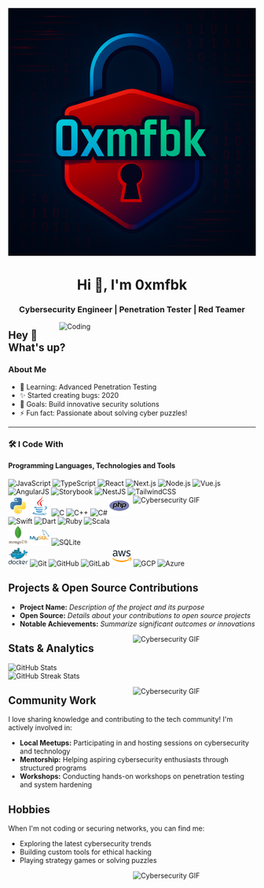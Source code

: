 <div align="center">
  <img src="img.png" alt="Project Logo" />
  <h1>Hi 👋, I'm 0xmfbk</h1>
  <h3>Cybersecurity Engineer | Penetration Tester | Red Teamer</h3>
</div>

<img align="right" alt="Coding" width="400" src="https://i.gifer.com/origin/84/84d79f587caeee69caf306386ec3527d_w200.gif" />

<h2 align="left">Hey 👋 What's up?</h2>

### About Me
- 🌱 Learning: Advanced Penetration Testing  
- ✨ Started creating bugs: 2020  
- 🎯 Goals: Build innovative security solutions  
- ⚡ Fun fact: Passionate about solving cyber puzzles!

---

### 🛠️ I Code With

#### Programming Languages, Technologies and Tools

<div align="left">
  <img src="https://cdn.jsdelivr.net/gh/devicons/devicon/icons/javascript/javascript-original.svg" height="40" alt="JavaScript" />
  <img src="https://cdn.jsdelivr.net/gh/devicons/devicon/icons/typescript/typescript-original.svg" height="40" alt="TypeScript" />
  <img src="https://cdn.jsdelivr.net/gh/devicons/devicon/icons/react/react-original.svg" height="40" alt="React" />
  <img src="https://cdn.jsdelivr.net/gh/devicons/devicon/icons/nextjs/nextjs-original.svg" height="40" alt="Next.js" />
  <img src="https://cdn.jsdelivr.net/gh/devicons/devicon/icons/nodejs/nodejs-original.svg" height="40" alt="Node.js" />
  <img src="https://cdn.jsdelivr.net/gh/devicons/devicon/icons/vuejs/vuejs-original.svg" height="40" alt="Vue.js" />
  <img src="https://cdn.jsdelivr.net/gh/devicons/devicon/icons/angularjs/angularjs-original.svg" height="40" alt="AngularJS" />
  <img src="https://cdn.jsdelivr.net/gh/devicons/devicon/icons/storybook/storybook-original.svg" height="40" alt="Storybook" />
  <img src="https://cdn.jsdelivr.net/gh/devicons/devicon/icons/nestjs/nestjs-original.svg" height="40" alt="NestJS" />
  <img src="https://cdn.jsdelivr.net/gh/devicons/devicon/icons/tailwindcss/tailwindcss-original-wordmark.svg" height="40" alt="TailwindCSS" />
</div>
<img align="right" alt="Cybersecurity GIF" width="250" src="https://media4.giphy.com/media/v1.Y2lkPTc5MGI3NjExN2gzZW1zZzZkdGpsbGd0ODhqY3l5NDVzOGpxNmd0eTRvMXViNnU0aCZlcD12MV9naWZzX3NlYXJjaCZjdD1n/bJ4TVNYNUympPgcpem/200.webp" />

<div align="left">
  <img src="https://raw.githubusercontent.com/devicons/devicon/master/icons/python/python-original.svg" height="40" alt="Python" />
  <img src="https://raw.githubusercontent.com/devicons/devicon/master/icons/java/java-original.svg" height="40" alt="Java" />
  <img src="https://cdn.jsdelivr.net/gh/devicons/devicon/icons/c/c-original.svg" height="40" alt="C" />
  <img src="https://cdn.jsdelivr.net/gh/devicons/devicon/icons/cplusplus/cplusplus-original.svg" height="40" alt="C++" />
  <img src="https://cdn.jsdelivr.net/gh/devicons/devicon/icons/csharp/csharp-original.svg" height="40" alt="C#" />
  <img src="https://raw.githubusercontent.com/devicons/devicon/master/icons/php/php-original.svg" height="40" alt="PHP" />
  <img src="https://cdn.jsdelivr.net/gh/devicons/devicon/icons/swift/swift-original.svg" height="40" alt="Swift" />
  <img src="https://cdn.jsdelivr.net/gh/devicons/devicon/icons/dart/dart-original.svg" height="40" alt="Dart" />
  <img src="https://cdn.jsdelivr.net/gh/devicons/devicon/icons/ruby/ruby-original.svg" height="40" alt="Ruby" />
  <img src="https://cdn.jsdelivr.net/gh/devicons/devicon/icons/scala/scala-original.svg" height="40" alt="Scala" />
</div>

<div align="left">
  <img src="https://raw.githubusercontent.com/devicons/devicon/master/icons/mongodb/mongodb-original-wordmark.svg" height="40" alt="MongoDB" />
  <img src="https://raw.githubusercontent.com/devicons/devicon/master/icons/mysql/mysql-original-wordmark.svg" height="40" alt="MySQL" />
  <img src="https://cdn.jsdelivr.net/gh/devicons/devicon/icons/sqlite/sqlite-original.svg" height="40" alt="SQLite" />
</div>

<div align="left">
  <img src="https://raw.githubusercontent.com/devicons/devicon/master/icons/docker/docker-original-wordmark.svg" height="40" alt="Docker" />
  <img src="https://www.vectorlogo.zone/logos/git-scm/git-scm-icon.svg" height="40" alt="Git" />
  <img src="https://cdn.jsdelivr.net/gh/devicons/devicon/icons/github/github-original.svg" height="40" alt="GitHub" />
  <img src="https://cdn.jsdelivr.net/gh/devicons/devicon/icons/gitlab/gitlab-original.svg" height="40" alt="GitLab" />
  <img src="https://raw.githubusercontent.com/devicons/devicon/master/icons/amazonwebservices/amazonwebservices-original-wordmark.svg" height="40" alt="AWS" />
  <img src="https://www.vectorlogo.zone/logos/google_cloud/google_cloud-icon.svg" height="40" alt="GCP" />
  <img src="https://cdn.jsdelivr.net/gh/devicons/devicon/icons/azure/azure-original.svg" height="40" alt="Azure" />
</div>

<h2 align="left">Projects & Open Source Contributions</h2>
<ul>
  <li><strong>Project Name:</strong> <em>Description of the project and its purpose</em></li>
  <li><strong>Open Source:</strong> <em>Details about your contributions to open source projects</em></li>
  <li><strong>Notable Achievements:</strong> <em>Summarize significant outcomes or innovations</em></li>
</ul>
<img align="right" alt="Cybersecurity GIF" width="250" src="https://media2.giphy.com/media/v1.Y2lkPTc5MGI3NjExN2gzZW1zZzZkdGpsbGd0ODhqY3l5NDVzOGpxNmd0eTRvMXViNnU0aCZlcD12MV9naWZzX3NlYXJjaCZjdD1n/4UzW8S83pWoKs/200.webp" />

<h2 align="left">Stats & Analytics</h2>
<p align="left">
  <img src="https://github-readme-stats.vercel.app/api?username=0xmfbk&show_icons=true&theme=radical" alt="GitHub Stats" />
  <br />
  <img src="https://github-readme-streak-stats.herokuapp.com/?user=0xmfbk&theme=radical" alt="GitHub Streak Stats" />
</p>
<img align="right" alt="Cybersecurity GIF" width="250" src="https://media2.giphy.com/media/v1.Y2lkPTc5MGI3NjExN2gzZW1zZzZkdGpsbGd0ODhqY3l5NDVzOGpxNmd0eTRvMXViNnU0aCZlcD12MV9naWZzX3NlYXJjaCZjdD1n/o0vwzuFwCGAFO/giphy.webp" />

<h2 align="left">Community Work</h2>
<p align="left">
  I love sharing knowledge and contributing to the tech community! I'm actively involved in:
  <ul>
    <li><strong>Local Meetups:</strong> Participating in and hosting sessions on cybersecurity and technology</li>
    <li><strong>Mentorship:</strong> Helping aspiring cybersecurity enthusiasts through structured programs</li>
    <li><strong>Workshops:</strong> Conducting hands-on workshops on penetration testing and system hardening</li>
  </ul>
</p>

<h2 align="left">Hobbies</h2>
<p align="left">When I'm not coding or securing networks, you can find me:</p>
<ul>
  <li>Exploring the latest cybersecurity trends</li>
  <li>Building custom tools for ethical hacking</li>
  <li>Playing strategy games or solving puzzles</li>
</ul>
<img align="right" alt="Cybersecurity GIF" width="250" src="https://media2.giphy.com/media/kJ1iL1ZQIyibu/200.webp?cid=ecf05e479cp4ohxgky05xkcodbouaolzwtlc8j6uidvr4wke&ep=v1_gifs_search&rid=200.webp&ct=g" />
